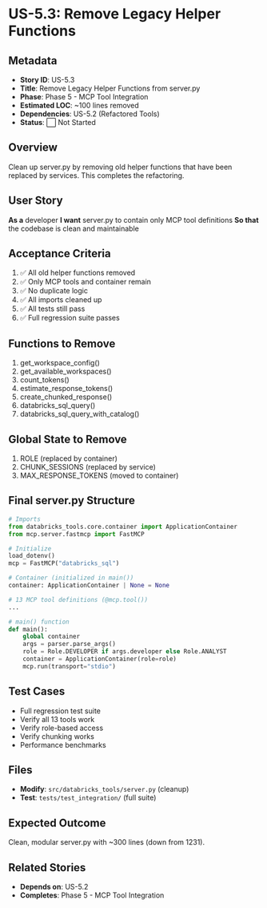 # US-5.3: Remove Legacy Helper Functions

## Metadata
- **Story ID**: US-5.3
- **Title**: Remove Legacy Helper Functions from server.py
- **Phase**: Phase 5 - MCP Tool Integration
- **Estimated LOC**: ~100 lines removed
- **Dependencies**: US-5.2 (Refactored Tools)
- **Status**: ⬜ Not Started

## Overview
Clean up server.py by removing old helper functions that have been replaced by services. This completes the refactoring.

## User Story
**As a** developer
**I want** server.py to contain only MCP tool definitions
**So that** the codebase is clean and maintainable

## Acceptance Criteria
1. ✅ All old helper functions removed
2. ✅ Only MCP tools and container remain
3. ✅ No duplicate logic
4. ✅ All imports cleaned up
5. ✅ All tests still pass
6. ✅ Full regression suite passes

## Functions to Remove
1. get_workspace_config()
2. get_available_workspaces()
3. count_tokens()
4. estimate_response_tokens()
5. create_chunked_response()
6. databricks_sql_query()
7. databricks_sql_query_with_catalog()

## Global State to Remove
1. ROLE (replaced by container)
2. CHUNK_SESSIONS (replaced by service)
3. MAX_RESPONSE_TOKENS (moved to container)

## Final server.py Structure
```python
# Imports
from databricks_tools.core.container import ApplicationContainer
from mcp.server.fastmcp import FastMCP

# Initialize
load_dotenv()
mcp = FastMCP("databricks_sql")

# Container (initialized in main())
container: ApplicationContainer | None = None

# 13 MCP tool definitions (@mcp.tool())
...

# main() function
def main():
    global container
    args = parser.parse_args()
    role = Role.DEVELOPER if args.developer else Role.ANALYST
    container = ApplicationContainer(role=role)
    mcp.run(transport="stdio")
```

## Test Cases
- Full regression test suite
- Verify all 13 tools work
- Verify role-based access
- Verify chunking works
- Performance benchmarks

## Files
- **Modify**: `src/databricks_tools/server.py` (cleanup)
- **Test**: `tests/test_integration/` (full suite)

## Expected Outcome
Clean, modular server.py with ~300 lines (down from 1231).

## Related Stories
- **Depends on**: US-5.2
- **Completes**: Phase 5 - MCP Tool Integration
